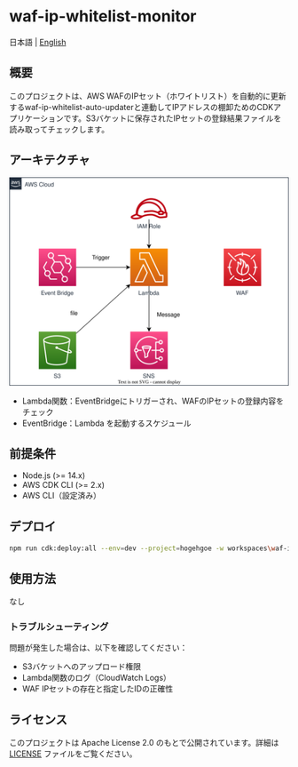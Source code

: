 # waf-ip-whitelist-monitor

日本語 | [English](README.md)

## 概要

このプロジェクトは、AWS WAFのIPセット（ホワイトリスト）を自動的に更新するwaf-ip-whitelist-auto-updaterと連動してIPアドレスの棚卸ためのCDKアプリケーションです。S3バケットに保存されたIPセットの登録結果ファイルを読み取ってチェックします。

## アーキテクチャ

![overview](overview.drawio.svg)

- Lambda関数：EventBridgeにトリガーされ、WAFのIPセットの登録内容をチェック
- EventBridge：Lambda を起動するスケジュール

## 前提条件

- Node.js (>= 14.x)
- AWS CDK CLI (>= 2.x)
- AWS CLI（設定済み）

## デプロイ

```sh
npm run cdk:deploy:all --env=dev --project=hogehgoe -w workspaces\waf-ip-whitelist-monitor
```

## 使用方法

なし

### トラブルシューティング

問題が発生した場合は、以下を確認してください：

- S3バケットへのアップロード権限
- Lambda関数のログ（CloudWatch Logs）
- WAF IPセットの存在と指定したIDの正確性

## ライセンス

このプロジェクトは Apache License 2.0 のもとで公開されています。詳細は [LICENSE](../../LICENSE) ファイルをご覧ください。
